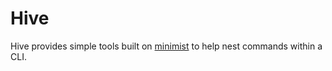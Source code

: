 # Hive

Hive provides simple tools built on [minimist](https://github.com/substack/minimist) to help nest commands within a CLI.
